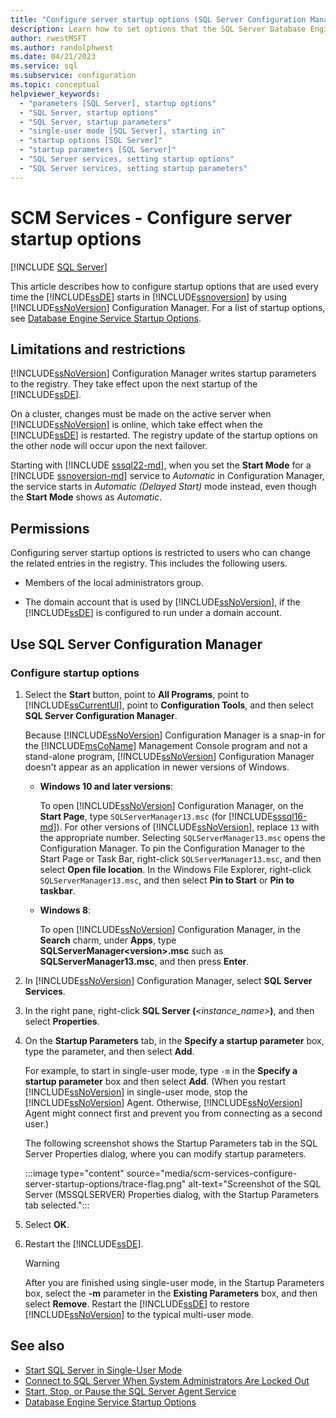 ```yaml
---
title: "Configure server startup options (SQL Server Configuration Manager)"
description: Learn how to set options that the SQL Server Database Engine uses when it starts. View limitations and restrictions on making changes to startup parameters.
author: rwestMSFT
ms.author: randolphwest
ms.date: 04/21/2023
ms.service: sql
ms.subservice: configuration
ms.topic: conceptual
helpviewer_keywords:
  - "parameters [SQL Server], startup options"
  - "SQL Server, startup options"
  - "SQL Server, startup parameters"
  - "single-user mode [SQL Server], starting in"
  - "startup options [SQL Server]"
  - "startup parameters [SQL Server]"
  - "SQL Server services, setting startup options"
  - "SQL Server services, setting startup parameters"
---
```

# SCM Services - Configure server startup options

[!INCLUDE [SQL Server](../../includes/applies-to-version/sqlserver.md)]

This article describes how to configure startup options that are used every time the [!INCLUDE[ssDE](../../includes/ssde-md.md)] starts in [!INCLUDE[ssnoversion](../../includes/ssnoversion-md.md)] by using [!INCLUDE[ssNoVersion](../../includes/ssnoversion-md.md)] Configuration Manager. For a list of startup options, see [Database Engine Service Startup Options](../../database-engine/configure-windows/database-engine-service-startup-options.md).

## Limitations and restrictions

[!INCLUDE[ssNoVersion](../../includes/ssnoversion-md.md)] Configuration Manager writes startup parameters to the registry. They take effect upon the next startup of the [!INCLUDE[ssDE](../../includes/ssde-md.md)].

On a cluster, changes must be made on the active server when [!INCLUDE[ssNoVersion](../../includes/ssnoversion-md.md)] is online, which take effect when the [!INCLUDE[ssDE](../../includes/ssde-md.md)] is restarted. The registry update of the startup options on the other node will occur upon the next failover.

Starting with [!INCLUDE [sssql22-md](../../includes/sssql22-md.md)], when you set the **Start Mode** for a [!INCLUDE [ssnoversion-md](../../includes/ssnoversion-md.md)] service to *Automatic* in Configuration Manager, the service starts in *Automatic (Delayed Start)* mode instead, even though the **Start Mode** shows as *Automatic*.

## Permissions

Configuring server startup options is restricted to users who can change the related entries in the registry. This includes the following users.

- Members of the local administrators group.

- The domain account that is used by [!INCLUDE[ssNoVersion](../../includes/ssnoversion-md.md)], if the [!INCLUDE[ssDE](../../includes/ssde-md.md)] is configured to run under a domain account.

## <a id="SSMSProcedure"></a> Use SQL Server Configuration Manager

### Configure startup options

1. Select the **Start** button, point to **All Programs**, point to [!INCLUDE[ssCurrentUI](../../includes/sscurrentui-md.md)], point to **Configuration Tools**, and then select **SQL Server Configuration Manager**.

   Because [!INCLUDE[ssNoVersion](../../includes/ssnoversion-md.md)] Configuration Manager is a snap-in for the [!INCLUDE[msCoName](../../includes/msconame-md.md)] Management Console program and not a stand-alone program, [!INCLUDE[ssNoVersion](../../includes/ssnoversion-md.md)] Configuration Manager doesn't appear as an application in newer versions of Windows.  

   - **Windows 10 and later versions**:

     To open [!INCLUDE[ssNoVersion](../../includes/ssnoversion-md.md)] Configuration Manager, on the **Start Page**, type `SQLServerManager13.msc` (for [!INCLUDE[sssql16-md](../../includes/sssql16-md.md)]). For other versions of [!INCLUDE[ssNoVersion](../../includes/ssnoversion-md.md)], replace `13` with the appropriate number. Selecting `SQLServerManager13.msc` opens the Configuration Manager. To pin the Configuration Manager to the Start Page or Task Bar, right-click `SQLServerManager13.msc`, and then select **Open file location**. In the Windows File Explorer, right-click `SQLServerManager13.msc`, and then select **Pin to Start** or **Pin to taskbar**.

   - **Windows 8**:

     To open [!INCLUDE[ssNoVersion](../../includes/ssnoversion-md.md)] Configuration Manager, in the **Search** charm, under **Apps**, type **SQLServerManager\<version>.msc** such as **SQLServerManager13.msc**, and then press **Enter**.

1. In [!INCLUDE[ssNoVersion](../../includes/ssnoversion-md.md)] Configuration Manager, select **SQL Server Services**.

1. In the right pane, right-click **SQL Server (***<instance_name>***)**, and then select **Properties**.

1. On the **Startup Parameters** tab, in the **Specify a startup parameter** box, type the parameter, and then select **Add**.

   For example, to start in single-user mode, type `-m` in the **Specify a startup parameter** box and then select **Add**. (When you restart [!INCLUDE[ssNoVersion](../../includes/ssnoversion-md.md)] in single-user mode, stop the [!INCLUDE[ssNoVersion](../../includes/ssnoversion-md.md)] Agent. Otherwise, [!INCLUDE[ssNoVersion](../../includes/ssnoversion-md.md)] Agent might connect first and prevent you from connecting as a second user.)

   The following screenshot shows the Startup Parameters tab in the SQL Server Properties dialog, where you can modify startup parameters.

   :::image type="content" source="media/scm-services-configure-server-startup-options/trace-flag.png" alt-text="Screenshot of the SQL Server (MSSQLSERVER) Properties dialog, with the Startup Parameters tab selected.":::

1. Select **OK**.

1. Restart the [!INCLUDE[ssDE](../../includes/ssde-md.md)].

   > [!WARNING]  
   >  After you are finished using single-user mode, in the Startup Parameters box, select the **-m** parameter in the **Existing Parameters** box, and then select **Remove**. Restart the [!INCLUDE[ssDE](../../includes/ssde-md.md)] to restore [!INCLUDE[ssNoVersion](../../includes/ssnoversion-md.md)] to the typical multi-user mode.

## See also

- [Start SQL Server in Single-User Mode](../../database-engine/configure-windows/start-sql-server-in-single-user-mode.md)
- [Connect to SQL Server When System Administrators Are Locked Out](../../database-engine/configure-windows/connect-to-sql-server-when-system-administrators-are-locked-out.md)
- [Start, Stop, or Pause the SQL Server Agent Service](../../ssms/agent/start-stop-or-pause-the-sql-server-agent-service.md)
- [Database Engine Service Startup Options](../../database-engine/configure-windows/database-engine-service-startup-options.md)
